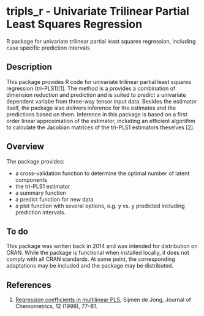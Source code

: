 # tripls_r - Univariate Trilinear Partial Least Squares Regression
R package for univariate trilinear partial least squares regression, including case specific prediction intervals

Description
-----------
This package provides R code for univariate trilinear partial least squares regression (tri-PLS1)[1]. The method is a provides a combination of dimension reduction and prediction and is suited to predict a univariate dependent variabe from three-way tensor input data. Besides the estimator itself, the package also delivers inference for the estimates and the predictions based on them. Inference in this package is based on a first order linear approximation of the estimator, including an efficient algorithm to calculate the Jacobian matrices of the tri-PLS1 estimators theselves [2]. 

Overview
--------
The package provides: 
- a cross-validation function to determine the optimal number of latent components 
- the tri-PLS1 estimator 
- a summary function 
- a predict function for new data
- a plot function with several options, e.g. y vs. y predicted including prediction intervals.  

To do
-----
This package was written back in 2014 and was intended for distribution on CRAN. While the package is functional when installed locally, it does not comply with all CRAN standards. At some point, the corresponding adaptations may be included and the package may be distributed. 

References
----------
1. [Regression coefficients in multilinear PLS](https://onlinelibrary.wiley.com/doi/10.1002/%28SICI%291099-128X%28199801/02%2912%3A1%3C77%3A%3AAID-CEM496%3E3.0.CO%3B2-7), Sijmen de Jong, Journal of Chemometrics, 12 (1998), 77–81.
